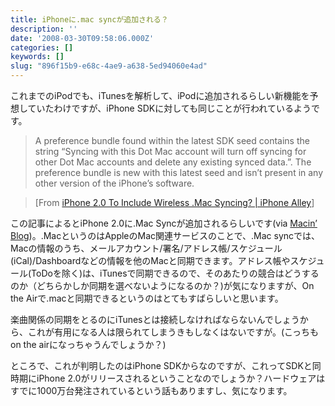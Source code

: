 ```yaml
---
title: iPhoneに.mac syncが追加される？
description: ''
date: '2008-03-30T09:58:06.000Z'
categories: []
keywords: []
slug: "896f15b9-e68c-4ae9-a638-5ed94060e4ad"
---
```

これまでのiPodでも、iTunesを解析して、iPodに追加されるらしい新機能を予想していたわけですが、iPhone SDKに対しても同じことが行われているようです。

> A preference bundle found within the latest SDK seed contains the string “Syncing with this Dot Mac account will turn off syncing for other Dot Mac accounts and delete any existing synced data.”. The preference bundle is new with this latest seed and isn’t present in any other version of the iPhone’s software.

> \[From [iPhone 2.0 To Include Wireless .Mac Syncing? | iPhone Alley](http://www.iphonealley.com/news/iphone-2-0-to-include-wireless-mac-syncing)\]

この記事によるとiPhone 2.0に.Mac Syncが追加されるらしいです(via [Macin’ Blog](http://doubleko.blog18.fc2.com/blog-entry-3871.html))。.MacというのはAppleのMac関連サービスのことで、.Mac syncでは、Macの情報のうち、メールアカウント/署名/アドレス帳/スケジュール(iCal)/Dashboardなどの情報を他のMacと同期できます。アドレス帳やスケジュール(ToDoを除く)は、iTunesで同期できるので、そのあたりの競合はどうするのか（どちらかしか同期を選べないようになるのか？)が気になりますが、On the Airで.macと同期できるというのはとてもすばらしいと思います。

楽曲関係の同期をとるのにiTunesとは接続しなければならないんでしょうから、これが有用になる人は限られてしまうきもしなくはないですが。(こっちもon the airになっちゃうんでしょうか？)

ところで、これが判明したのはiPhone SDKからなのですが、これってSDKと同時期にiPhone 2.0がリリースされるということなのでしょうか？ハードウェアはすでに1000万台発注されているという話もありますし、気になります。